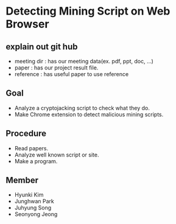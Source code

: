 # Detecting Mining Script on Web Browser

## explain out git hub
- meeting dir : has our meeting data(ex. pdf, ppt, doc, ...)
- paper : has our project result file.
- reference : has useful paper to use reference

## Goal
- Analyze a cryptojacking script to check what they do.
- Make Chrome extension to detect malicious mining scripts.

## Procedure
- Read papers.
- Analyze well known script or site.
- Make a program.

## Member
- Hyunki Kim
- Junghwan Park
- Juhyung Song
- Seonyong Jeong
